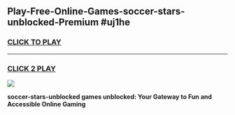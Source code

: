 
## Play-Free-Online-Games-soccer-stars-unblocked-Premium #uj1he
<h3>
<a href="https://premium.freeplayer.one?title=soccer-stars-unblocked&ref=8M">CLICK TO PLAY</a></h3>
<hr>

<h3>
<a href="https://premium.freeplayer.one?title=soccer-stars-unblocked&ref=8M">CLICK 2 PLAY</a>
  
</h3>

<a href="https://premium.freeplayer.one?title=soccer-stars-unblocked&ref=8M"><img src="https://clearcache.store/games.png"></a>


**soccer-stars-unblocked games unblocked: Your Gateway to Fun and Accessible Online Gaming**
